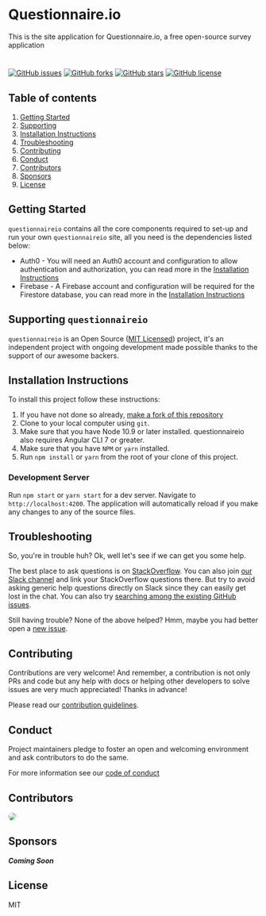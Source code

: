 # Questionnaire.io

This is the site application for Questionnaire.io, a free open-source survey application

#

[![GitHub issues](https://img.shields.io/github/issues/StickNitro/questionnaireio.svg)](https://github.com/StickNitro/questionnaireio/issues)
[![GitHub forks](https://img.shields.io/github/forks/StickNitro/questionnaireio.svg)](https://github.com/StickNitro/questionnaireio/network)
[![GitHub stars](https://img.shields.io/github/stars/StickNitro/questionnaireio.svg)](https://github.com/StickNitro/questionnaireio/stargazers)
[![GitHub license](https://img.shields.io/github/license/StickNitro/questionnaireio.svg)](https://github.com/StickNitro/questionnaireio/blob/master/LICENSE)


## Table of contents

1. [Getting Started](#getting-started)
1. [Supporting](#supporting-questionnaireio)
1. [Installation Instructions](#installation-instructions)
1. [Troubleshooting](#troubleshooting)
1. [Contributing](#contributing)
1. [Conduct](#conduct)
1. [Contributors](#contributors)
1. [Sponsors](#sponsors)
1. [License](#license)

## Getting Started

`questionnaireio` contains all the core components required to set-up and run your own `questionnaireio` site, all you need is the dependencies listed below:

* Auth0 - You will need an Auth0 account and configuration to allow authentication and authorization, you can read more in the [Installation Instructions](#installation-instructions)
* Firebase - A Firebase account and configuration will be required for the Firestore database, you can read more in the [Installation Instructions](#installation-instructions)

## Supporting `questionnaireio`

`questionnaireio` is an Open Source ([MIT Licensed](https://github.com/StickNitro/questionnaireio/blob/master/LICENSE)) project, it's an independent project with ongoing development made possible thanks to the support of our awesome backers.

## Installation Instructions

To install this project follow these instructions:

1. If you have not done so already, [make a fork of this repository](https://github.com/StickNitro/questionnaireio/fork)
1. Clone to your local computer using `git`.
1. Make sure that you have Node 10.9 or later installed. questionnaireio also requires Angular CLI 7 or greater.
1. Make sure that you have `NPM` or `yarn` installed.
1. Run `npm install` or `yarn` from the root of your clone of this project.

### Development Server

Run `npm start` or `yarn start` for a dev server. Navigate to `http://localhost:4200`. The application will automatically reload if you make any changes to any of the source files.

## Troubleshooting

So, you're in trouble huh? Ok, well let's see if we can get you some help.

The best place to ask questions is on [StackOverflow](https://stackoverflow.com/questions/tagged/questionnaireio). You can also join [our Slack channel](https://join.slack.com/t/onitro/shared_invite/enQtNjIwMzc0NzE2NTQ0LTQyMGNlYjdhNzkzY2I0ZWM0ZTI5MDMxOTc0ZGNmMDEwZThjZGU3YzE3ZjAzODU5YmNlYmIwMjY1NGRkOTNlMGU) and link your StackOverflow questions there. But try to avoid asking generic help questions directly on Slack since they can easily get lost in the chat. You can also try [searching among the existing GitHub issues](https://github.com/StickNitro/questionnaireio/issues?utf8=✓&q=is%3Aissue).

Still having trouble? None of the above helped? Hmm, maybe you had better open a [new issue](https://github.com/StickNitro/questionnaireio/issues/new/choose).

## Contributing

Contributions are very welcome! And remember, a contribution is not only PRs and code but any help with docs or helping other developers to solve issues are very much appreciated! Thanks in advance!

Please read our [contribution guidelines](https://github.com/StickNitro/questionnaireio/blob/master/CONTRIBUTING.md).

## Conduct

Project maintainers pledge to foster an open and welcoming environment and ask contributors to do the same.

For more information see our [code of conduct](https://github.com/StickNitro/questionnaireio/blob/master/CODE_OF_CONDUCT.md)

## Contributors

<a href="https://github.com/StickNitro"><img src="https://avatars3.githubusercontent.com/u/15221549?s=48&v=4" style="border-radius: 50%;" /></a>

## Sponsors

***Coming Soon***

## License

MIT
